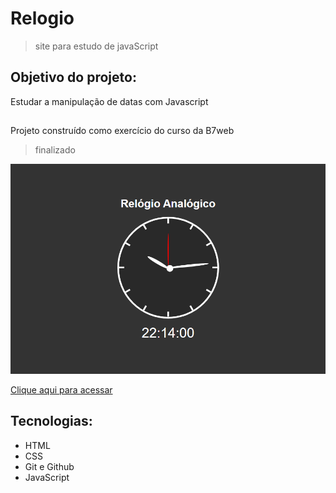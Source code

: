 # Relogio
> site para estudo de javaScript

##

## Objetivo do projeto:
Estudar a manipulação de datas com Javascript

##

Projeto construído como exercício do curso da B7web
> finalizado

![Preview](./.github/Preview.png)

[Clique aqui para acessar]()

## Tecnologias:

- HTML
- CSS
- Git e Github
- JavaScript